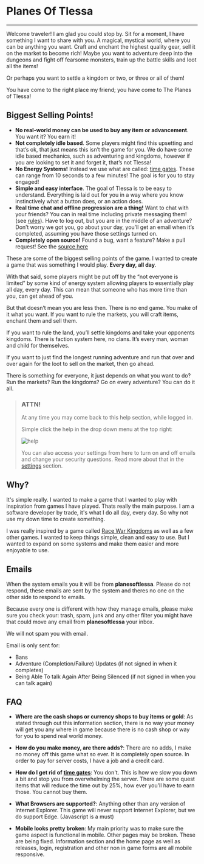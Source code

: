 # Planes Of Tlessa
------------------

Welcome traveler! I am glad you could stop by. Sit for a moment, I have something I want to
share with you. A magical, mystical world, where you can be anything you want. Craft and enchant the highest quality gear, sell it on the market to become rich!
Maybe you want to adventure deep into the dungeons and fight off fearsome monsters, train up the battle skills and loot all the items!

Or perhaps you want to settle a kingdom or two, or three or all of them!

You have come to the right place my friend; you have come to The Planes of Tlessa!

## Biggest Selling Points!

-	**No real-world money can be used to buy any item or advancement**. You want it? You earn it!
-	**Not completely idle based**. Some players might find this upsetting and that’s ok, that just means this isn’t the game for you. We do have some idle based mechanics, such as adventuring and kingdoms, however if you are looking to set it and forget it, that’s not Tlessa!
-	**No Energy Systems!** Instead we use what are called: [time gates](/information/time-gates). These can range from 10 seconds to a few minutes! The goal is for you to stay engaged!
-	**Simple and easy interface**. The goal of Tlessa is to be easy to understand. Everything is laid out for you in a way where you know instinctively what a button does, or an action does.
-	**Real time chat and offline progression are a thing!** Want to chat with your friends? You can in real time including private messaging them! (see [rules](/information/rules)). Have to log out, but you are in the middle of an adventure? Don’t worry we got you, go about your day, you’ll get an email when it’s completed, assuming you have those settings turned on.
-	**Completely open source!** Found a bug, want a feature? Make a pull request! See the [source here](https://github.com/AdamKyle/flare)

These are some of the biggest selling points of the game. I wanted to create a game that was something I would play. **Every day, all day**. 

With that said, some players might be put off by the “not everyone is limited” by some kind of energy system allowing players to essentially play all day, every day. This can mean that someone who has more time than you, can get ahead of you. 

But that doesn’t mean you are less then. There is no end game. You make of it what you want. If you want to rule the markets, you will craft items, enchant them and sell them.

If you want to rule the land, you’ll settle kingdoms and take your opponents kingdoms. There is faction system here, no clans. It’s every man, woman and child for themselves.

If you want to just find the longest running adventure and run that over and over again for the loot to sell on the market, then go ahead.

There is something for everyone, it just depends on what you want to do? Run the markets? Run the kingdoms? Go on every adventure? You can do it all.

> ### ATTN!
>
> At any time you may come back to this help section, while logged in.
>
> Simple click the help in the drop down menu at the top right:
>
> ![help](/storage/info/home/images/help.png)
>
> You can also access your settings from here to turn on and off emails and change your security questions.
> Read more about that in the [settings]() section.


## Why?

It's simple really. I wanted to make a game that I wanted to play with inspiration from games I have played. Thats really the main purpose. I am a software developer by trade, it's what I do all day, every day. So why not use my down time to create something. 

I was really inspired by a game called [Race War Kingdoms](https://www.racewarkingdoms.com/) as well as a few other games. I wanted to keep things simple, clean and easy to use. But I wanted to expand on some systems and make them easier and more enjoyable to use.

## Emails

When the system emails you it will be from **planesoftlessa**. Please do not respond, these emails are sent by the system and theres no one on the other side to respond to emails. 

Because every one is different with how they manage emails, please make sure you check your: trash, spam, junk and any other filter you might have that could move any email from **planesoftlessa** your inbox.

We will not spam you with email.

Email is only sent for:

- Bans
- Adventure (Completion/Failure) Updates (if not signed in when it completes)
- Being Able To talk Again After Being Silenced (if not signed in when you can talk again)

## FAQ

- **Where are the cash shops or currency shops to buy items or gold**: As stated through out this information section, there is no way your money will get you any where in game because there is no cash shop or way for you to spend real world money.

- **How do you make money, are there adds?**: There are no adds, I make no money off this game what so ever. It is completely open source. In order to pay for server costs, I have a job and a credit card.

- **How do I get rid of [time gates](/information/time-gates)**: You don't. This is how we slow you down a bit and stop you from overwhelming the server. There are some quest items that will reduce the time out by 25%, how ever you'll have to earn those. You cannot buy them.

- **What Browsers are supported?**: Anything other than any version of Internet Explorer. This game will never support Internet Explorer, but we do support Edge. (Javascript is a must)

- **Mobile looks pretty broken**: My main priority was to make sure the game aspect is functional in mobile. Other pages may be broken. These are being fixed. Information section and the home page as well as releases, login, registration and other non in game forms are all mobile responsive.



